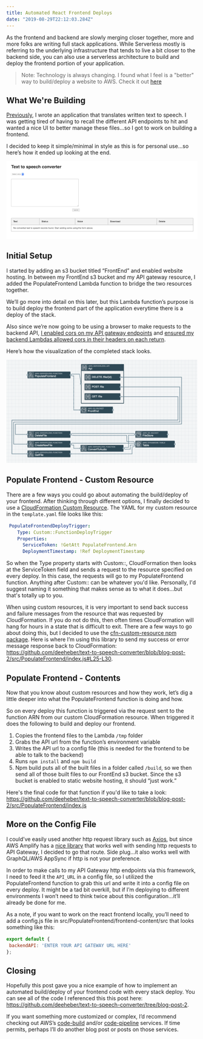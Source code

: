 ```yaml
---
title: Automated React Frontend Deploys
date: "2019-08-29T22:12:03.284Z"
---
```


As the frontend and backend are slowly merging closer together, more and more folks are writing full stack applications. While Serverless mostly is referring to the underlying infrastructure that tends to live a bit closer to the backend side, you can also use a serverless architecture to build and deploy the frontend portion of your application.

> Note: Technology is always changing. I found what I feel is a "better" way to build/deploy a website to AWS. Check it out [here](https://danielleheberling.xyz/blog/building-my-own-jamstack/)

## What We're Building
<a href="https://www.danielleheberling.xyz/blog/text-to-speech/" target="_blank" rel="noopener noreferrer">Previously</a>, I wrote an application that translates written text to speech. I was getting tired of having to recall the different API endpoints to hit and wanted a nice UI to better manage these files...so I got to work on building a frontend.

I decided to keep it simple/minimal in style as this is for personal use...so here’s how it ended up looking at the end.

![Finished frontend](./finishedFrontend.png)

## Initial Setup
I started by adding an s3 bucket titled “FrontEnd” and enabled website hosting. In between my FrontEnd s3 bucket and my API gateway resource, I added the PopulateFrontend Lambda function to bridge the two resources together.

We’ll go more into detail on this later, but this Lambda function’s purpose is to build deploy the frontend part of the application everytime there is a deploy of the stack.

Also since we’re now going to be using a browser to make requests to the backend API, <a href="https://github.com/deeheber/text-to-speech-converter/blob/blog-post-2/template.yaml#L37" target="_blank" rel="noopener noreferrer">I enabled cors on my API gateway endpoints</a> and <a href="https://github.com/deeheber/text-to-speech-converter/blob/blog-post-2/src/ConvertToAudio/index.js#L65" target="_blank" rel="noopener noreferrer">ensured my backend Lambdas allowed cors in their headers on each return</a>.

Here’s how the visualization of the completed stack looks.

![Finished stack](./fullstackApp.png)

## Populate Frontend - Custom Resource
There are a few ways you could go about automating the build/deploy of your frontend. After thinking through different options, I finally decided to use a <a href="https://docs.aws.amazon.com/AWSCloudFormation/latest/UserGuide/template-custom-resources.html" target="_blank" rel="noopener noreferrer">CloudFormation Custom Resource</a>. The YAML for my custom resource in the `template.yaml` file looks like this:

```yaml
 PopulateFrontendDeployTrigger:
    Type: Custom::FunctionDeployTrigger
    Properties:
      ServiceToken: !GetAtt PopulateFrontend.Arn
      DeploymentTimestamp: !Ref DeploymentTimestamp
```

So when the Type property starts with Custom::, CloudFormation then looks at the ServiceToken field and sends a request to the resource specified on every deploy. In this case, the requests will go to my PopulateFrontend function. Anything after Custom:: can be whatever you'd like. Personally, I'd suggest naming it something that makes sense as to what it does...but that's totally up to you.

When using custom resources, it is very important to send back success and failure messages from the resource that was requested by CloudFormation. If you do not do this, then often times CloudFormation will hang for hours in a state that is difficult to exit. There are a few ways to go about doing this, but I decided to use the <a href="https://www.npmjs.com/package/cfn-custom-resource" target="_blank" rel="noopener noreferrer">cfn-custom-resource npm package</a>. Here is where I’m using this library to send my success or error message response back to CloudFormation: https://github.com/deeheber/text-to-speech-converter/blob/blog-post-2/src/PopulateFrontend/index.js#L25-L30.

## Populate Frontend - Contents
Now that you know about custom resources and how they work, let’s dig a little deeper into what the PopulateFrontend function is doing and how.

So on every deploy this function is triggered via the request sent to the function ARN from our custom CloudFormation resource. When triggered it does the following to build and deploy our frontend.

1. Copies the frontend files to the Lambda `/tmp` folder
2. Grabs the API url from the function’s environment variable
3. Writes the API url to a config file (this is needed for the frontend to be able to talk to the backend)
4. Runs `npm install` and `npm build`
5. Npm build puts all of the built files in a folder called `/build`, so we then send all of those built files to our FrontEnd s3 bucket. Since the s3 bucket is enabled to static website hosting, it should “just work.”

Here's the final code for that function if you'd like to take a look: https://github.com/deeheber/text-to-speech-converter/blob/blog-post-2/src/PopulateFrontend/index.js

## More on the Config File
I could’ve easily used another http request library such as <a href="https://www.npmjs.com/package/axios" target="_blank" rel="noopener noreferrer">Axios</a>, but since AWS Amplify has a <a href="https://www.npmjs.com/package/aws-amplify" target="_blank" rel="noopener noreferrer">nice library</a> that works well with sending http requests to API Gateway, I decided to go that route. Side plug...it also works well with GraphQL/AWS AppSync if http is not your preference.

In order to make calls to my API Gateway http endpoints via this framework, I need to feed it the `API_URL` in a config file, so I utilized the PopulateFrontend function to grab this url and write it into a config file on every deploy. It might be a tad bit overkill, but if I’m deploying to different environments I won’t need to think twice about this configuration...it’ll already be done for me.

As a note, if you want to work on the react frontend locally, you’ll need to add a config.js file in src/PopulateFrontend/frontend-content/src that looks something like this:

```javascript
export default {
 backendAPI: 'ENTER YOUR API GATEWAY URL HERE'
};
```

## Closing
Hopefully this post gave you a nice example of how to implement an automated build/deploy of your frontend code with every stack deploy. You can see all of the code I referenced this this post here: https://github.com/deeheber/text-to-speech-converter/tree/blog-post-2.

If you want something more customized or complex, I’d recommend checking out AWS’s <a href="https://aws.amazon.com/codebuild/" target="_blank" rel="noopener noreferrer">code-build</a> and/or <a href="https://aws.amazon.com/codepipeline/" target="_blank" rel="noopener noreferrer">code-pipeline</a> services. If time permits, perhaps I’ll do another blog post or posts on those services.
